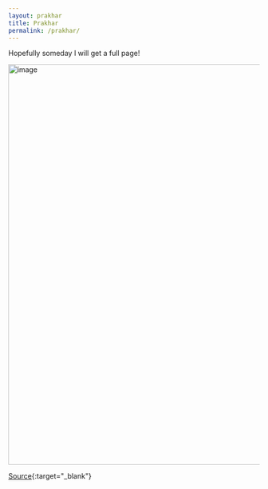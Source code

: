 ```yaml
---
layout: prakhar
title: Prakhar  
permalink: /prakhar/
---
```


Hopefully someday I will get a full page!

<img width="802" alt="image" src="https://user-images.githubusercontent.com/10815402/210152919-0863ec98-19c6-49c7-9a7a-3fa6fb8e77b8.png">

[Source](https://www.goodreads.com/user/show/37635918-aparana-gupta){:target="_blank"}
